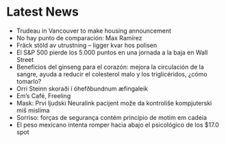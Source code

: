 # Latest News
-  Trudeau in Vancouver to make housing announcement
-  No hay punto de comparación: Max Ramírez
-  Fräck stöld av utrustning – ligger kvar hos polisen
-  El S&P 500 pierde los 5.000 puntos en una jornada a la baja en Wall Street
-  Beneficios del ginseng para el corazón: mejora la circulación de la sangre, ayuda a reducir el colesterol malo y los triglicéridos, ¿cómo tomarlo?
-  Orri Steinn skoraði í óhefðbundnum æfingaleik
-  Em’s Café, Freeling
-  Mask: Prvi ljudski Neuralink pacijent može da kontroliše kompjuterski miš mislima
-  Sorriso: forças de segurança contém princípio de motim em cadeia
-  El peso mexicano intenta romper hacia abajo el psicológico de los $17.0 spot
